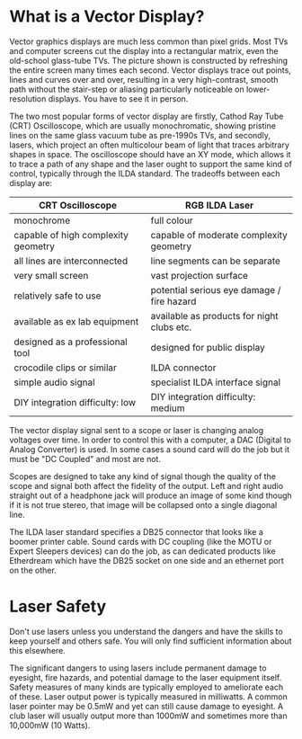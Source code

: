 # What is a Vector Display?

Vector graphics displays are much less common than pixel grids. Most TVs and
computer screens cut the display into a rectangular matrix, even the old-school
glass-tube TVs. The picture shown is constructed by refreshing the entire
screen many times each second. Vector displays trace out points, lines and
curves over and over, resulting in a very high-contrast, smooth path without
the stair-step or aliasing particularly noticeable on lower-resolution
displays. You have to see it in person.

The two most popular forms of vector display are firstly, Cathod Ray Tube (CRT)
Oscilloscope, which are usually monochromatic, showing pristine lines on the
same glass vacuum tube as pre-1990s TVs, and secondly, lasers, which project an
often multicolour beam of light that traces arbitrary shapes in space. The
oscilloscope should have an XY mode, which allows it to trace a path of any
shape and the laser ought to support the same kind of control, typically
through the ILDA standard. The tradeoffs between each display are:

| CRT Oscilloscope | RGB ILDA Laser  |
| ---------------- | --------------- |
| monochrome       | full colour     |  
| capable of high complexity geometry | capable of moderate complexity geometry |
| all lines are interconnected | line segments can be separate |
| very small screen     | vast projection surface |
| relatively safe to use  | potential serious eye damage / fire hazard |
| available as ex lab equipment | available as products for night clubs etc. |
| designed as a professional tool | designed for public display |
| crocodile clips or similar | ILDA connector | 
| simple audio signal | specialist ILDA interface signal |
| DIY integration difficulty: low | DIY integration difficulty: medium | 


The vector display signal sent to a scope or laser is changing analog voltages
over time. In order to control this with a computer, a DAC (Digital to Analog
Converter) is used. In some cases a sound card will do the job but it must be
"DC Coupled" and most are not.

Scopes are designed to take any kind of signal though the quality of the scope
and signal both affect the fidelity of the output. Left and right audio
straight out of a headphone jack will produce an image of some kind though if
it is not true stereo, that image will be collapsed onto a single diagonal
line.

The ILDA laser standard specifies a DB25 connector that looks like a boomer
printer cable. Sound cards with DC coupling (like the MOTU or Expert Sleepers
devices) can do the job, as can dedicated products like Etherdream which have
the DB25 socket on one side and an ethernet port on the other.

# Laser Safety

Don't use lasers unless you understand the dangers and have the skills to keep
yourself and others safe. You will only find sufficient information about this
elsewhere.

The significant dangers to using lasers include permanent damage to eyesight,
fire hazards, and potential damage to the laser equipment itself. Safety
measures of many kinds are typically employed to ameliorate each of these.
Laser output power is typically measured in milliwatts. A common laser pointer
may be 0.5mW and yet can still cause damage to eyesight. A club laser will
usually output more than 1000mW and sometimes more than 10,000mW (10 Watts).
